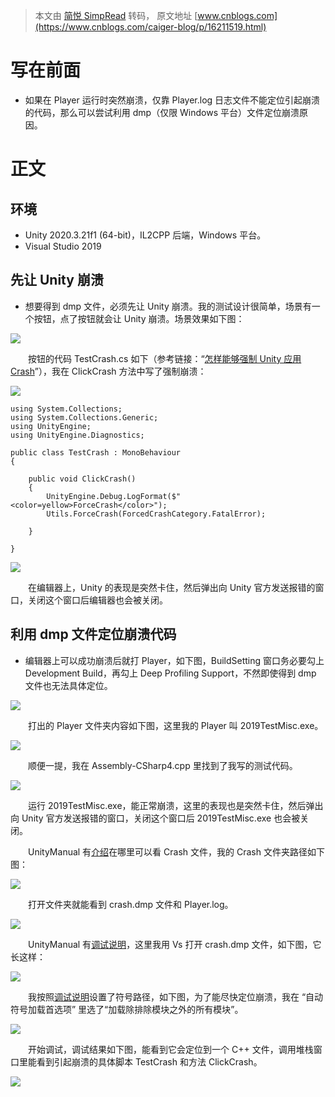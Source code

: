 > 本文由 [简悦 SimpRead](http://ksria.com/simpread/) 转码， 原文地址 [www.cnblogs.com](https://www.cnblogs.com/caiger-blog/p/16211519.html)

写在前面
====

*   如果在 Player 运行时突然崩溃，仅靠 Player.log 日志文件不能定位引起崩溃的代码，那么可以尝试利用 dmp（仅限 Windows 平台）文件定位崩溃原因。

正文
==

环境
--

*   Unity 2020.3.21f1 (64-bit)，IL2CPP 后端，Windows 平台。
*   Visual Studio 2019

先让 Unity 崩溃
-----------

*   想要得到 dmp 文件，必须先让 Unity 崩溃。我的测试设计很简单，场景有一个按钮，点了按钮就会让 Unity 崩溃。场景效果如下图：

![](https://img2022.cnblogs.com/blog/747596/202204/747596-20220430213120496-1553473420.png)

　　按钮的代码 TestCrash.cs 如下（参考链接：“[怎样能够强制 Unity 应用 Crash](https://answer.uwa4d.com/question/5dd5f3337307ec2f0f99a2b2)”），我在 ClickCrash 方法中写了强制崩溃：

[![](http://common.cnblogs.com/images/copycode.gif)](javascript:void(0); "复制代码")

```
using System.Collections;
using System.Collections.Generic;
using UnityEngine;
using UnityEngine.Diagnostics;

public class TestCrash : MonoBehaviour
{
    
    public void ClickCrash()
    {
        UnityEngine.Debug.LogFormat($"<color=yellow>ForceCrash</color>");
        Utils.ForceCrash(ForcedCrashCategory.FatalError);

    }

}
```

[![](http://common.cnblogs.com/images/copycode.gif)](javascript:void(0); "复制代码")

　　在编辑器上，Unity 的表现是突然卡住，然后弹出向 Unity 官方发送报错的窗口，关闭这个窗口后编辑器也会被关闭。

利用 dmp 文件定位崩溃代码　　
-----------------

*   编辑器上可以成功崩溃后就打 Player，如下图，BuildSetting 窗口务必要勾上 Development Build，再勾上 Deep Profiling Support，不然即使得到 dmp 文件也无法具体定位。

![](https://img2022.cnblogs.com/blog/747596/202204/747596-20220430214237040-1354034266.png)

　　打出的 Player 文件夹内容如下图，这里我的 Player 叫 2019TestMisc.exe。

![](https://img2022.cnblogs.com/blog/747596/202204/747596-20220430221347205-684756075.png)

　　顺便一提，我在 Assembly-CSharp4.cpp 里找到了我写的测试代码。

![](https://img2022.cnblogs.com/blog/747596/202204/747596-20220430221505511-1135701293.png)

　　运行 2019TestMisc.exe，能正常崩溃，这里的表现也是突然卡住，然后弹出向 Unity 官方发送报错的窗口，关闭这个窗口后 2019TestMisc.exe 也会被关闭。

　　UnityManual 有[介绍](https://docs.unity3d.com/2022.2/Documentation/Manual/LogFiles.html)在哪里可以看 Crash 文件，我的 Crash 文件夹路径如下图：

![](https://img2022.cnblogs.com/blog/747596/202204/747596-20220430221645572-1754770973.png)

　　打开文件夹就能看到 crash.dmp 文件和 Player.log。

![](https://img2022.cnblogs.com/blog/747596/202204/747596-20220430221728383-1240592579.png)

　　UnityManual 有[调试说明](https://docs.unity3d.com/2022.2/Documentation/Manual/WindowsDebugging.html)，这里我用 Vs 打开 crash.dmp 文件，如下图，它长这样：

![](https://img2022.cnblogs.com/blog/747596/202204/747596-20220430221958394-1753373859.png)

　　我按照[调试说明](https://docs.unity3d.com/2022.2/Documentation/Manual/WindowsDebugging.html)设置了符号路径，如下图，为了能尽快定位崩溃，我在 “自动符号加载首选项” 里选了“加载除排除模块之外的所有模块”。

![](https://img2022.cnblogs.com/blog/747596/202204/747596-20220430223804442-414698947.png)

　　开始调试，调试结果如下图，能看到它会定位到一个 C++ 文件，调用堆栈窗口里能看到引起崩溃的具体脚本 TestCrash 和方法 ClickCrash。

![](https://img2022.cnblogs.com/blog/747596/202204/747596-20220430222600371-319547461.png)
